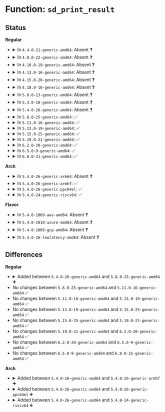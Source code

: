 # Function: <code>sd_print_result</code>

## Status
<b>Regular</b>
<ul>
<li>
<details>
<summary>In <code>4.4.0-21-generic-amd64</code>: Absent ❓</summary>

```json
{
  "name": "sd_print_result",
  "collision_type": "Unique Static",
  "inline_type": "Selective",
  "funcs": [
    {
      "addr": 18446744071584859344,
      "name": "sd_print_result",
      "external": false,
      "loc": "drivers/scsi/sd.c:3416",
      "file": "drivers/scsi/sd.c",
      "inline": "not declared, inlined",
      "caller_inline": [],
      "caller_func": [
        "drivers/scsi/sd.c:sd_sync_cache",
        "drivers/scsi/sd.c:sd_start_stop_device",
        "drivers/scsi/sd.c:read_capacity_10",
        "drivers/scsi/sd.c:read_capacity_16",
        "drivers/scsi/sd.c:sd_revalidate_disk"
      ]
    }
  ],
  "symbols": [
    {
      "addr": 18446744071584859344,
      "name": "sd_print_result.isra.30",
      "section": ".text",
      "bind": "STB_LOCAL",
      "size": 303
    }
  ]
}
```
</details>
</li>
<li>
<details>
<summary>In <code>4.8.0-22-generic-amd64</code>: Absent ❓</summary>

```json
{
  "name": "sd_print_result",
  "collision_type": "Unique Static",
  "inline_type": "Selective",
  "funcs": [
    {
      "addr": 18446744071585223040,
      "name": "sd_print_result",
      "external": false,
      "loc": "drivers/scsi/sd.c:3396",
      "file": "drivers/scsi/sd.c",
      "inline": "not declared, inlined",
      "caller_inline": [],
      "caller_func": [
        "drivers/scsi/sd.c:sd_start_stop_device",
        "drivers/scsi/sd.c:sd_revalidate_disk",
        "drivers/scsi/sd.c:read_capacity_10",
        "drivers/scsi/sd.c:read_capacity_16",
        "drivers/scsi/sd.c:sd_sync_cache"
      ]
    }
  ],
  "symbols": [
    {
      "addr": 18446744071585223040,
      "name": "sd_print_result.isra.26",
      "section": ".text",
      "bind": "STB_LOCAL",
      "size": 351
    }
  ]
}
```
</details>
</li>
<li>
<details>
<summary>In <code>4.10.0-19-generic-amd64</code>: Absent ❓</summary>

```json
{
  "name": "sd_print_result",
  "collision_type": "Unique Static",
  "inline_type": "Selective",
  "funcs": [
    {
      "addr": 18446744071585418144,
      "name": "sd_print_result",
      "external": false,
      "loc": "drivers/scsi/sd.c:3492",
      "file": "drivers/scsi/sd.c",
      "inline": "not declared, inlined",
      "caller_inline": [],
      "caller_func": [
        "drivers/scsi/sd.c:sd_start_stop_device",
        "drivers/scsi/sd.c:sd_revalidate_disk",
        "drivers/scsi/sd.c:read_capacity_10",
        "drivers/scsi/sd.c:read_capacity_16",
        "drivers/scsi/sd.c:sd_sync_cache"
      ]
    }
  ],
  "symbols": [
    {
      "addr": 18446744071585418144,
      "name": "sd_print_result.isra.27",
      "section": ".text",
      "bind": "STB_LOCAL",
      "size": 351
    }
  ]
}
```
</details>
</li>
<li>
<details>
<summary>In <code>4.13.0-16-generic-amd64</code>: Absent ❓</summary>

```json
{
  "name": "sd_print_result",
  "collision_type": "Unique Static",
  "inline_type": "Selective",
  "funcs": [
    {
      "addr": 18446744071585498096,
      "name": "sd_print_result",
      "external": false,
      "loc": "drivers/scsi/sd.c:3681",
      "file": "drivers/scsi/sd.c",
      "inline": "not declared, inlined",
      "caller_inline": [],
      "caller_func": [
        "drivers/scsi/sd.c:sd_start_stop_device",
        "drivers/scsi/sd.c:sd_revalidate_disk",
        "drivers/scsi/sd.c:read_capacity_10",
        "drivers/scsi/sd.c:sd_sync_cache"
      ]
    }
  ],
  "symbols": [
    {
      "addr": 18446744071585498096,
      "name": "sd_print_result.isra.30",
      "section": ".text",
      "bind": "STB_LOCAL",
      "size": 330
    }
  ]
}
```
</details>
</li>
<li>
<details>
<summary>In <code>4.15.0-20-generic-amd64</code>: Absent ❓</summary>

```json
{
  "name": "sd_print_result",
  "collision_type": "Unique Static",
  "inline_type": "Selective",
  "funcs": [
    {
      "addr": 18446744071585929776,
      "name": "sd_print_result",
      "external": false,
      "loc": "drivers/scsi/sd.c:3725",
      "file": "drivers/scsi/sd.c",
      "inline": "not declared, inlined",
      "caller_inline": [],
      "caller_func": [
        "drivers/scsi/sd.c:sd_start_stop_device",
        "drivers/scsi/sd.c:sd_revalidate_disk",
        "drivers/scsi/sd.c:read_capacity_10",
        "drivers/scsi/sd.c:sd_sync_cache"
      ]
    }
  ],
  "symbols": [
    {
      "addr": 18446744071585929776,
      "name": "sd_print_result.isra.30",
      "section": ".text",
      "bind": "STB_LOCAL",
      "size": 330
    }
  ]
}
```
</details>
</li>
<li>
<details>
<summary>In <code>4.18.0-10-generic-amd64</code>: Absent ❓</summary>

```json
{
  "name": "sd_print_result",
  "collision_type": "Unique Static",
  "inline_type": "Selective",
  "funcs": [
    {
      "addr": 18446744071586177168,
      "name": "sd_print_result",
      "external": false,
      "loc": "drivers/scsi/sd.c:3699",
      "file": "drivers/scsi/sd.c",
      "inline": "not declared, inlined",
      "caller_inline": [],
      "caller_func": [
        "drivers/scsi/sd.c:sd_start_stop_device",
        "drivers/scsi/sd.c:sd_revalidate_disk",
        "drivers/scsi/sd.c:read_capacity_10",
        "drivers/scsi/sd.c:sd_sync_cache"
      ]
    }
  ],
  "symbols": [
    {
      "addr": 18446744071586177168,
      "name": "sd_print_result.isra.32",
      "section": ".text",
      "bind": "STB_LOCAL",
      "size": 329
    }
  ]
}
```
</details>
</li>
<li>
<details>
<summary>In <code>5.0.0-13-generic-amd64</code>: Absent ❓</summary>

```json
{
  "name": "sd_print_result",
  "collision_type": "Unique Static",
  "inline_type": "Selective",
  "funcs": [
    {
      "addr": 18446744071586319456,
      "name": "sd_print_result",
      "external": false,
      "loc": "drivers/scsi/sd.c:3748",
      "file": "drivers/scsi/sd.c",
      "inline": "not declared, inlined",
      "caller_inline": [],
      "caller_func": [
        "drivers/scsi/sd.c:sd_start_stop_device",
        "drivers/scsi/sd.c:sd_revalidate_disk",
        "drivers/scsi/sd.c:read_capacity_10",
        "drivers/scsi/sd.c:sd_sync_cache"
      ]
    }
  ],
  "symbols": [
    {
      "addr": 18446744071586319456,
      "name": "sd_print_result.isra.33",
      "section": ".text",
      "bind": "STB_LOCAL",
      "size": 329
    }
  ]
}
```
</details>
</li>
<li>
<details>
<summary>In <code>5.3.0-18-generic-amd64</code>: Absent ❓</summary>

```json
{
  "name": "sd_print_result",
  "collision_type": "Unique Static",
  "inline_type": "Selective",
  "funcs": [
    {
      "addr": 18446744071586562864,
      "name": "sd_print_result",
      "external": false,
      "loc": "drivers/scsi/sd.c:3713",
      "file": "drivers/scsi/sd.c",
      "inline": "not declared, inlined",
      "caller_inline": [],
      "caller_func": [
        "drivers/scsi/sd.c:sd_start_stop_device",
        "drivers/scsi/sd.c:read_capacity_10",
        "drivers/scsi/sd.c:sd_spinup_disk",
        "drivers/scsi/sd.c:sd_sync_cache"
      ]
    }
  ],
  "symbols": [
    {
      "addr": 18446744071586562864,
      "name": "sd_print_result.isra.0",
      "section": ".text",
      "bind": "STB_LOCAL",
      "size": 332
    }
  ]
}
```
</details>
</li>
<li>
<details>
<summary>In <code>5.4.0-26-generic-amd64</code>: Absent ❓</summary>

```json
{
  "name": "sd_print_result",
  "collision_type": "Unique Static",
  "inline_type": "Selective",
  "funcs": [
    {
      "addr": 18446744071586709968,
      "name": "sd_print_result",
      "external": false,
      "loc": "drivers/scsi/sd.c:3725",
      "file": "drivers/scsi/sd.c",
      "inline": "not declared, inlined",
      "caller_inline": [],
      "caller_func": [
        "drivers/scsi/sd.c:sd_start_stop_device",
        "drivers/scsi/sd.c:read_capacity_10",
        "drivers/scsi/sd.c:sd_spinup_disk",
        "drivers/scsi/sd.c:sd_sync_cache"
      ]
    }
  ],
  "symbols": [
    {
      "addr": 18446744071586709968,
      "name": "sd_print_result.isra.0",
      "section": ".text",
      "bind": "STB_LOCAL",
      "size": 332
    }
  ]
}
```
</details>
</li>
<li>
<details>
<summary>In <code>5.8.0-25-generic-amd64</code>: ✅</summary>

```c
void sd_print_result(const struct scsi_disk * sdkp, const char * msg, int result)
```

```json
{
  "name": "sd_print_result",
  "collision_type": "Unique Global",
  "inline_type": "No",
  "funcs": [
    {
      "addr": 18446744071587521488,
      "name": "sd_print_result",
      "external": true,
      "loc": "drivers/scsi/sd.c:3762",
      "file": "drivers/scsi/sd.c",
      "inline": "seen, unknown",
      "caller_inline": [],
      "caller_func": [
        "drivers/scsi/sd.c:sd_start_stop_device",
        "drivers/scsi/sd.c:read_capacity_10",
        "drivers/scsi/sd.c:sd_spinup_disk",
        "drivers/scsi/sd.c:sd_sync_cache",
        "drivers/scsi/sd_zbc.c:sd_zbc_do_report_zones"
      ]
    }
  ],
  "symbols": [
    {
      "addr": 18446744071587521488,
      "name": "sd_print_result",
      "section": ".text",
      "bind": "STB_GLOBAL",
      "size": 323
    }
  ]
}
```
</details>
</li>
<li>
<details>
<summary>In <code>5.11.0-16-generic-amd64</code>: ✅</summary>

```c
void sd_print_result(const struct scsi_disk * sdkp, const char * msg, int result)
```

```json
{
  "name": "sd_print_result",
  "collision_type": "Unique Global",
  "inline_type": "No",
  "funcs": [
    {
      "addr": 18446744071587587184,
      "name": "sd_print_result",
      "external": true,
      "loc": "drivers/scsi/sd.c:3803",
      "file": "drivers/scsi/sd.c",
      "inline": "seen, unknown",
      "caller_inline": [],
      "caller_func": [
        "drivers/scsi/sd.c:sd_start_stop_device",
        "drivers/scsi/sd.c:read_capacity_10",
        "drivers/scsi/sd.c:sd_spinup_disk",
        "drivers/scsi/sd.c:sd_sync_cache",
        "drivers/scsi/sd_zbc.c:sd_zbc_do_report_zones"
      ]
    }
  ],
  "symbols": [
    {
      "addr": 18446744071587587184,
      "name": "sd_print_result",
      "section": ".text",
      "bind": "STB_GLOBAL",
      "size": 323
    }
  ]
}
```
</details>
</li>
<li>
<details>
<summary>In <code>5.13.0-19-generic-amd64</code>: ✅</summary>

```c
void sd_print_result(const struct scsi_disk * sdkp, const char * msg, int result)
```

```json
{
  "name": "sd_print_result",
  "collision_type": "Unique Global",
  "inline_type": "No",
  "funcs": [
    {
      "addr": 18446744071587467776,
      "name": "sd_print_result",
      "external": true,
      "loc": "drivers/scsi/sd.c:3820",
      "file": "drivers/scsi/sd.c",
      "inline": "seen, unknown",
      "caller_inline": [],
      "caller_func": [
        "drivers/scsi/sd.c:sd_start_stop_device",
        "drivers/scsi/sd.c:read_capacity_10",
        "drivers/scsi/sd.c:sd_spinup_disk",
        "drivers/scsi/sd.c:sd_sync_cache",
        "drivers/scsi/sd_zbc.c:sd_zbc_do_report_zones"
      ]
    }
  ],
  "symbols": [
    {
      "addr": 18446744071587467776,
      "name": "sd_print_result",
      "section": ".text",
      "bind": "STB_GLOBAL",
      "size": 323
    }
  ]
}
```
</details>
</li>
<li>
<details>
<summary>In <code>5.15.0-25-generic-amd64</code>: ✅</summary>

```c
void sd_print_result(const struct scsi_disk * sdkp, const char * msg, int result)
```

```json
{
  "name": "sd_print_result",
  "collision_type": "Unique Global",
  "inline_type": "No",
  "funcs": [
    {
      "addr": 18446744071588042832,
      "name": "sd_print_result",
      "external": true,
      "loc": "drivers/scsi/sd.c:3816",
      "file": "drivers/scsi/sd.c",
      "inline": "seen, unknown",
      "caller_inline": [],
      "caller_func": [
        "drivers/scsi/sd.c:sd_start_stop_device",
        "drivers/scsi/sd.c:read_capacity_10",
        "drivers/scsi/sd.c:sd_spinup_disk",
        "drivers/scsi/sd.c:sd_sync_cache",
        "drivers/scsi/sd_zbc.c:sd_zbc_do_report_zones"
      ]
    }
  ],
  "symbols": [
    {
      "addr": 18446744071588042832,
      "name": "sd_print_result",
      "section": ".text",
      "bind": "STB_GLOBAL",
      "size": 242
    }
  ]
}
```
</details>
</li>
<li>
<details>
<summary>In <code>5.19.0-21-generic-amd64</code>: ✅</summary>

```c
void sd_print_result(const struct scsi_disk * sdkp, const char * msg, int result)
```

```json
{
  "name": "sd_print_result",
  "collision_type": "Unique Global",
  "inline_type": "No",
  "funcs": [
    {
      "addr": 18446744071589405296,
      "name": "sd_print_result",
      "external": true,
      "loc": "drivers/scsi/sd.c:3846",
      "file": "drivers/scsi/sd.c",
      "inline": "seen, unknown",
      "caller_inline": [],
      "caller_func": [
        "drivers/scsi/sd.c:sd_start_stop_device",
        "drivers/scsi/sd.c:read_capacity_10",
        "drivers/scsi/sd.c:read_capacity_16",
        "drivers/scsi/sd.c:sd_spinup_disk",
        "drivers/scsi/sd.c:sd_sync_cache",
        "drivers/scsi/sd_zbc.c:sd_zbc_do_report_zones"
      ]
    }
  ],
  "symbols": [
    {
      "addr": 18446744071589405296,
      "name": "sd_print_result",
      "section": ".text",
      "bind": "STB_GLOBAL",
      "size": 304
    }
  ]
}
```
</details>
</li>
<li>
<details>
<summary>In <code>6.2.0-20-generic-amd64</code>: ✅</summary>

```c
void sd_print_result(const struct scsi_disk * sdkp, const char * msg, int result)
```

```json
{
  "name": "sd_print_result",
  "collision_type": "Unique Global",
  "inline_type": "No",
  "funcs": [
    {
      "addr": 18446744071590978928,
      "name": "sd_print_result",
      "external": true,
      "loc": "drivers/scsi/sd.c:3894",
      "file": "drivers/scsi/sd.c",
      "inline": "seen, unknown",
      "caller_inline": [],
      "caller_func": [
        "drivers/scsi/sd.c:sd_start_stop_device",
        "drivers/scsi/sd.c:read_capacity_10",
        "drivers/scsi/sd.c:read_capacity_16",
        "drivers/scsi/sd.c:sd_spinup_disk",
        "drivers/scsi/sd.c:sd_sync_cache",
        "drivers/scsi/sd_zbc.c:sd_zbc_do_report_zones"
      ]
    }
  ],
  "symbols": [
    {
      "addr": 18446744071590978928,
      "name": "sd_print_result",
      "section": ".text",
      "bind": "STB_GLOBAL",
      "size": 304
    }
  ]
}
```
</details>
</li>
<li>
<details>
<summary>In <code>6.5.0-9-generic-amd64</code>: ✅</summary>

```c
void sd_print_result(const struct scsi_disk * sdkp, const char * msg, int result)
```

```json
{
  "name": "sd_print_result",
  "collision_type": "Unique Global",
  "inline_type": "No",
  "funcs": [
    {
      "addr": 18446744071591332480,
      "name": "sd_print_result",
      "external": true,
      "loc": "drivers/scsi/sd.c:4009",
      "file": "drivers/scsi/sd.c",
      "inline": "seen, unknown",
      "caller_inline": [],
      "caller_func": [
        "drivers/scsi/sd.c:sd_start_stop_device",
        "drivers/scsi/sd.c:read_capacity_10",
        "drivers/scsi/sd.c:read_capacity_16",
        "drivers/scsi/sd.c:sd_spinup_disk",
        "drivers/scsi/sd.c:sd_sync_cache",
        "drivers/scsi/sd_zbc.c:sd_zbc_do_report_zones"
      ]
    }
  ],
  "symbols": [
    {
      "addr": 18446744071591332480,
      "name": "sd_print_result",
      "section": ".text",
      "bind": "STB_GLOBAL",
      "size": 304
    }
  ]
}
```
</details>
</li>
<li>
<details>
<summary>In <code>6.8.0-31-generic-amd64</code>: ✅</summary>

```c
void sd_print_result(const struct scsi_disk * sdkp, const char * msg, int result)
```

```json
{
  "name": "sd_print_result",
  "collision_type": "Unique Global",
  "inline_type": "No",
  "funcs": [
    {
      "addr": 18446744071591682016,
      "name": "sd_print_result",
      "external": true,
      "loc": "drivers/scsi/sd.c:4117",
      "file": "drivers/scsi/sd.c",
      "inline": "seen, unknown",
      "caller_inline": [],
      "caller_func": [
        "drivers/scsi/sd.c:sd_start_stop_device",
        "drivers/scsi/sd.c:read_capacity_10",
        "drivers/scsi/sd.c:read_capacity_16",
        "drivers/scsi/sd.c:sd_spinup_disk",
        "drivers/scsi/sd.c:sd_sync_cache",
        "drivers/scsi/sd_zbc.c:sd_zbc_do_report_zones"
      ]
    }
  ],
  "symbols": [
    {
      "addr": 18446744071591682016,
      "name": "sd_print_result",
      "section": ".text",
      "bind": "STB_GLOBAL",
      "size": 304
    }
  ]
}
```
</details>
</li>
</ul>
<b>Arch</b>
<ul>
<li>
<details>
<summary>In <code>5.4.0-26-generic-arm64</code>: Absent ❓</summary>

```json
{
  "name": "sd_print_result",
  "collision_type": "Unique Static",
  "inline_type": "Selective",
  "funcs": [
    {
      "addr": 18446603336499619920,
      "name": "sd_print_result",
      "external": false,
      "loc": "drivers/scsi/sd.c:3725",
      "file": "drivers/scsi/sd.c",
      "inline": "not declared, inlined",
      "caller_inline": [],
      "caller_func": [
        "drivers/scsi/sd.c:sd_start_stop_device",
        "drivers/scsi/sd.c:read_capacity_10",
        "drivers/scsi/sd.c:sd_spinup_disk",
        "drivers/scsi/sd.c:sd_sync_cache"
      ]
    }
  ],
  "symbols": [
    {
      "addr": 18446603336499619920,
      "name": "sd_print_result.isra.0",
      "section": ".text",
      "bind": "STB_LOCAL",
      "size": 364
    }
  ]
}
```
</details>
</li>
<li>
<details>
<summary>In <code>5.4.0-26-generic-armhf</code>: ✅</summary>

```c
void sd_print_result(const struct scsi_disk * sdkp, const char * msg, int result)
```

```json
{
  "name": "sd_print_result",
  "collision_type": "Unique Static",
  "inline_type": "No",
  "funcs": [
    {
      "addr": 3232074660,
      "name": "sd_print_result",
      "external": false,
      "loc": "drivers/scsi/sd.c:3725",
      "file": "drivers/scsi/sd.c",
      "inline": "seen, unknown",
      "caller_inline": [],
      "caller_func": [
        "drivers/scsi/sd.c:sd_start_stop_device",
        "drivers/scsi/sd.c:read_capacity_10",
        "drivers/scsi/sd.c:sd_spinup_disk",
        "drivers/scsi/sd.c:sd_sync_cache"
      ]
    }
  ],
  "symbols": [
    {
      "addr": 3232074660,
      "name": "sd_print_result",
      "section": ".text",
      "bind": "STB_LOCAL",
      "size": 304
    }
  ]
}
```
</details>
</li>
<li>
<details>
<summary>In <code>5.4.0-26-generic-ppc64el</code>: ✅</summary>

```c
void sd_print_result(const struct scsi_disk * sdkp, const char * msg, int result)
```

```json
{
  "name": "sd_print_result",
  "collision_type": "Unique Static",
  "inline_type": "No",
  "funcs": [
    {
      "addr": 13835058055292935504,
      "name": "sd_print_result",
      "external": false,
      "loc": "drivers/scsi/sd.c:3725",
      "file": "drivers/scsi/sd.c",
      "inline": "seen, unknown",
      "caller_inline": [],
      "caller_func": [
        "drivers/scsi/sd.c:sd_start_stop_device",
        "drivers/scsi/sd.c:read_capacity_10",
        "drivers/scsi/sd.c:sd_spinup_disk",
        "drivers/scsi/sd.c:sd_sync_cache"
      ]
    }
  ],
  "symbols": [
    {
      "addr": 13835058055292935504,
      "name": "sd_print_result",
      "section": ".text",
      "bind": "STB_LOCAL",
      "size": 416
    }
  ]
}
```
</details>
</li>
<li>
<details>
<summary>In <code>5.4.0-24-generic-riscv64</code>: ✅</summary>

```c
void sd_print_result(const struct scsi_disk * sdkp, const char * msg, int result)
```

```json
{
  "name": "sd_print_result",
  "collision_type": "Unique Static",
  "inline_type": "No",
  "funcs": [
    {
      "addr": 18446743936276803224,
      "name": "sd_print_result",
      "external": false,
      "loc": "drivers/scsi/sd.c:3725",
      "file": "drivers/scsi/sd.c",
      "inline": "seen, unknown",
      "caller_inline": [],
      "caller_func": [
        "drivers/scsi/sd.c:sd_start_stop_device",
        "drivers/scsi/sd.c:read_capacity_10",
        "drivers/scsi/sd.c:sd_spinup_disk",
        "drivers/scsi/sd.c:sd_sync_cache"
      ]
    }
  ],
  "symbols": [
    {
      "addr": 18446743936276803224,
      "name": "sd_print_result",
      "section": ".text",
      "bind": "STB_LOCAL",
      "size": 282
    }
  ]
}
```
</details>
</li>
</ul>
<b>Flavor</b>
<ul>
<li>
<details>
<summary>In <code>5.4.0-1009-aws-amd64</code>: Absent ❓</summary>

```json
{
  "name": "sd_print_result",
  "collision_type": "Unique Static",
  "inline_type": "Selective",
  "funcs": [
    {
      "addr": 18446744071586400448,
      "name": "sd_print_result",
      "external": false,
      "loc": "drivers/scsi/sd.c:3725",
      "file": "drivers/scsi/sd.c",
      "inline": "not declared, inlined",
      "caller_inline": [],
      "caller_func": [
        "drivers/scsi/sd.c:sd_start_stop_device",
        "drivers/scsi/sd.c:read_capacity_10",
        "drivers/scsi/sd.c:sd_spinup_disk",
        "drivers/scsi/sd.c:sd_sync_cache"
      ]
    }
  ],
  "symbols": [
    {
      "addr": 18446744071586400448,
      "name": "sd_print_result.isra.0",
      "section": ".text",
      "bind": "STB_LOCAL",
      "size": 332
    }
  ]
}
```
</details>
</li>
<li>
<details>
<summary>In <code>5.4.0-1010-azure-amd64</code>: Absent ❓</summary>

```json
{
  "name": "sd_print_result",
  "collision_type": "Unique Static",
  "inline_type": "Selective",
  "funcs": [
    {
      "addr": 18446744071586276704,
      "name": "sd_print_result",
      "external": false,
      "loc": "drivers/scsi/sd.c:3725",
      "file": "drivers/scsi/sd.c",
      "inline": "not declared, inlined",
      "caller_inline": [],
      "caller_func": [
        "drivers/scsi/sd.c:sd_start_stop_device",
        "drivers/scsi/sd.c:read_capacity_10",
        "drivers/scsi/sd.c:sd_spinup_disk",
        "drivers/scsi/sd.c:sd_sync_cache"
      ]
    }
  ],
  "symbols": [
    {
      "addr": 18446744071586276704,
      "name": "sd_print_result.isra.0",
      "section": ".text",
      "bind": "STB_LOCAL",
      "size": 332
    }
  ]
}
```
</details>
</li>
<li>
<details>
<summary>In <code>5.4.0-1009-gcp-amd64</code>: Absent ❓</summary>

```json
{
  "name": "sd_print_result",
  "collision_type": "Unique Static",
  "inline_type": "Selective",
  "funcs": [
    {
      "addr": 18446744071586664528,
      "name": "sd_print_result",
      "external": false,
      "loc": "drivers/scsi/sd.c:3725",
      "file": "drivers/scsi/sd.c",
      "inline": "not declared, inlined",
      "caller_inline": [],
      "caller_func": [
        "drivers/scsi/sd.c:sd_start_stop_device",
        "drivers/scsi/sd.c:read_capacity_10",
        "drivers/scsi/sd.c:sd_spinup_disk",
        "drivers/scsi/sd.c:sd_sync_cache"
      ]
    }
  ],
  "symbols": [
    {
      "addr": 18446744071586664528,
      "name": "sd_print_result.isra.0",
      "section": ".text",
      "bind": "STB_LOCAL",
      "size": 332
    }
  ]
}
```
</details>
</li>
<li>
<details>
<summary>In <code>5.4.0-26-lowlatency-amd64</code>: Absent ❓</summary>

```json
{
  "name": "sd_print_result",
  "collision_type": "Unique Static",
  "inline_type": "Selective",
  "funcs": [
    {
      "addr": 18446744071586770480,
      "name": "sd_print_result",
      "external": false,
      "loc": "drivers/scsi/sd.c:3725",
      "file": "drivers/scsi/sd.c",
      "inline": "not declared, inlined",
      "caller_inline": [],
      "caller_func": [
        "drivers/scsi/sd.c:sd_start_stop_device",
        "drivers/scsi/sd.c:read_capacity_10",
        "drivers/scsi/sd.c:sd_spinup_disk",
        "drivers/scsi/sd.c:sd_sync_cache"
      ]
    }
  ],
  "symbols": [
    {
      "addr": 18446744071586770480,
      "name": "sd_print_result.isra.0",
      "section": ".text",
      "bind": "STB_LOCAL",
      "size": 332
    }
  ]
}
```
</details>
</li>
</ul>

## Differences
<b>Regular</b>
<ul>
<li>
<details>
<summary>Added between <code>5.4.0-26-generic-amd64</code> and <code>5.8.0-25-generic-amd64</code> ➕</summary>

```c
void sd_print_result(const struct scsi_disk * sdkp, const char * msg, int result)
```
</details>
</li>
<li>
No changes between <code>5.8.0-25-generic-amd64</code> and <code>5.11.0-16-generic-amd64</code> ✅
</li>
<li>
No changes between <code>5.11.0-16-generic-amd64</code> and <code>5.13.0-19-generic-amd64</code> ✅
</li>
<li>
No changes between <code>5.13.0-19-generic-amd64</code> and <code>5.15.0-25-generic-amd64</code> ✅
</li>
<li>
No changes between <code>5.15.0-25-generic-amd64</code> and <code>5.19.0-21-generic-amd64</code> ✅
</li>
<li>
No changes between <code>5.19.0-21-generic-amd64</code> and <code>6.2.0-20-generic-amd64</code> ✅
</li>
<li>
No changes between <code>6.2.0-20-generic-amd64</code> and <code>6.5.0-9-generic-amd64</code> ✅
</li>
<li>
No changes between <code>6.5.0-9-generic-amd64</code> and <code>6.8.0-31-generic-amd64</code> ✅
</li>
</ul>
<b>Arch</b>
<ul>
<li>
<details>
<summary>Added between <code>5.4.0-26-generic-amd64</code> and <code>5.4.0-26-generic-armhf</code> ➕</summary>

```c
void sd_print_result(const struct scsi_disk * sdkp, const char * msg, int result)
```
</details>
</li>
<li>
<details>
<summary>Added between <code>5.4.0-26-generic-amd64</code> and <code>5.4.0-26-generic-ppc64el</code> ➕</summary>

```c
void sd_print_result(const struct scsi_disk * sdkp, const char * msg, int result)
```
</details>
</li>
<li>
<details>
<summary>Added between <code>5.4.0-26-generic-amd64</code> and <code>5.4.0-24-generic-riscv64</code> ➕</summary>

```c
void sd_print_result(const struct scsi_disk * sdkp, const char * msg, int result)
```
</details>
</li>
</ul>
